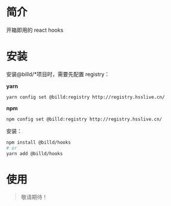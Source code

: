 # 简介

开箱即用的 react hooks

# 安装

安装@billd/\*项目时，需要先配置 registry：

**yarn**

```
yarn config set @billd:registry http://registry.hsslive.cn/
```

**npm**

```
npm config set @billd:registry http://registry.hsslive.cn/
```

安装：

```sh
npm install @billd/hooks
# or
yarn add @billd/hooks
```

# 使用

> 敬请期待！
